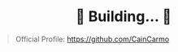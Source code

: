 <div align="center">
    <h1>🚧 Building... 🚧</div>
</div>

> Official Profile: <https://github.com/CainCarmo>